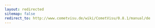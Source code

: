 ```yaml
---
layout: redirected
sitemap: false
redirect_to: http://www.cometvisu.de/wiki/CometVisu/0.8.1/manual/de
---
```


